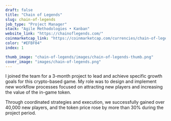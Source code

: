 ```yaml
---
draft: false
title: "Chain of Legends"
slug: chain-of-legends
job_type: "Project Manager"
stack: "Agile Methodologies • Kanban"
website_link: "https://chainoflegends.com/"
coinmarketcap_link: "https://coinmarketcap.com/currencies/chain-of-legends/"
color: "#EFBF04"
index: 1

thumb_image: "chain-of-legends/images/chain-of-legends-thumb.png"
cover_image: "images/chain-of-legends.png"
---
```


I joined the team for a 3-month project to lead and achieve specific growth goals for this crypto-based game. My role was to design and implement new workflow processes focused on attracting new players and increasing the value of the in-game token. 

Through coordinated strategies and execution, we successfully gained over 40,000 new players, and the token price rose by more than 30% during the project period.
